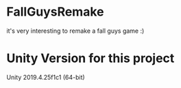 # FallGuysRemake
it's very interesting to remake a fall guys game :)

# Unity Version for this project
Unity 2019.4.25f1c1 (64-bit)